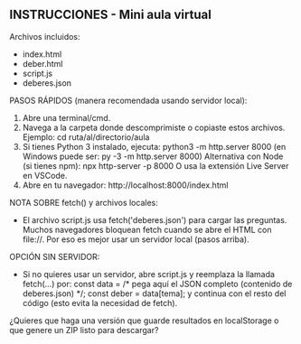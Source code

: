 INSTRUCCIONES - Mini aula virtual
---------------------------------
Archivos incluidos:
- index.html
- deber.html
- script.js
- deberes.json

PASOS RÁPIDOS (manera recomendada usando servidor local):
1) Abre una terminal/cmd.
2) Navega a la carpeta donde descomprimiste o copiaste estos archivos.
   Ejemplo: cd ruta/al/directorio/aula
3) Si tienes Python 3 instalado, ejecuta:
     python3 -m http.server 8000
   (en Windows puede ser: py -3 -m http.server 8000)
   Alternativa con Node (si tienes npm):
     npx http-server -p 8000
   O usa la extensión Live Server en VSCode.
4) Abre en tu navegador: http://localhost:8000/index.html

NOTA SOBRE fetch() y archivos locales:
- El archivo script.js usa fetch('deberes.json') para cargar las preguntas.
  Muchos navegadores bloquean fetch cuando se abre el HTML con file://.
  Por eso es mejor usar un servidor local (pasos arriba).

OPCIÓN SIN SERVIDOR:
- Si no quieres usar un servidor, abre script.js y reemplaza la llamada fetch(...)
  por:
    const data = /* pega aquí el JSON completo (contenido de deberes.json) */;
    const deber = data[tema];
  y continua con el resto del código (esto evita la necesidad de fetch).

¿Quieres que haga una versión que guarde resultados en localStorage o que genere un ZIP listo para descargar?  
